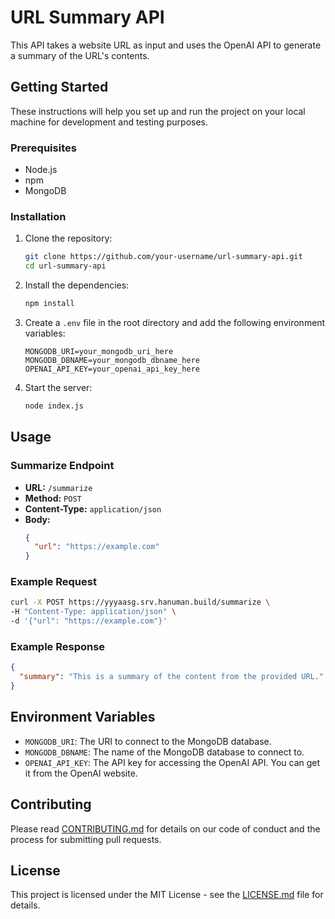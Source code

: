 # URL Summary API

This API takes a website URL as input and uses the OpenAI API to generate a summary of the URL's contents.

## Getting Started

These instructions will help you set up and run the project on your local machine for development and testing purposes.

### Prerequisites

- Node.js
- npm
- MongoDB

### Installation

1. Clone the repository:
   ```bash
   git clone https://github.com/your-username/url-summary-api.git
   cd url-summary-api
   ```

2. Install the dependencies:
   ```bash
   npm install
   ```

3. Create a `.env` file in the root directory and add the following environment variables:
   ```env
   MONGODB_URI=your_mongodb_uri_here
   MONGODB_DBNAME=your_mongodb_dbname_here
   OPENAI_API_KEY=your_openai_api_key_here
   ```

4. Start the server:
   ```bash
   node index.js
   ```

## Usage

### Summarize Endpoint

- **URL:** `/summarize`
- **Method:** `POST`
- **Content-Type:** `application/json`
- **Body:**
  ```json
  {
    "url": "https://example.com"
  }
  ```

### Example Request

```bash
curl -X POST https://yyyaasg.srv.hanuman.build/summarize \
-H "Content-Type: application/json" \
-d '{"url": "https://example.com"}'
```

### Example Response

```json
{
  "summary": "This is a summary of the content from the provided URL."
}
```

## Environment Variables

- `MONGODB_URI`: The URI to connect to the MongoDB database.
- `MONGODB_DBNAME`: The name of the MongoDB database to connect to.
- `OPENAI_API_KEY`: The API key for accessing the OpenAI API. You can get it from the OpenAI website.

## Contributing

Please read [CONTRIBUTING.md](CONTRIBUTING.md) for details on our code of conduct and the process for submitting pull requests.

## License

This project is licensed under the MIT License - see the [LICENSE.md](LICENSE.md) file for details.
